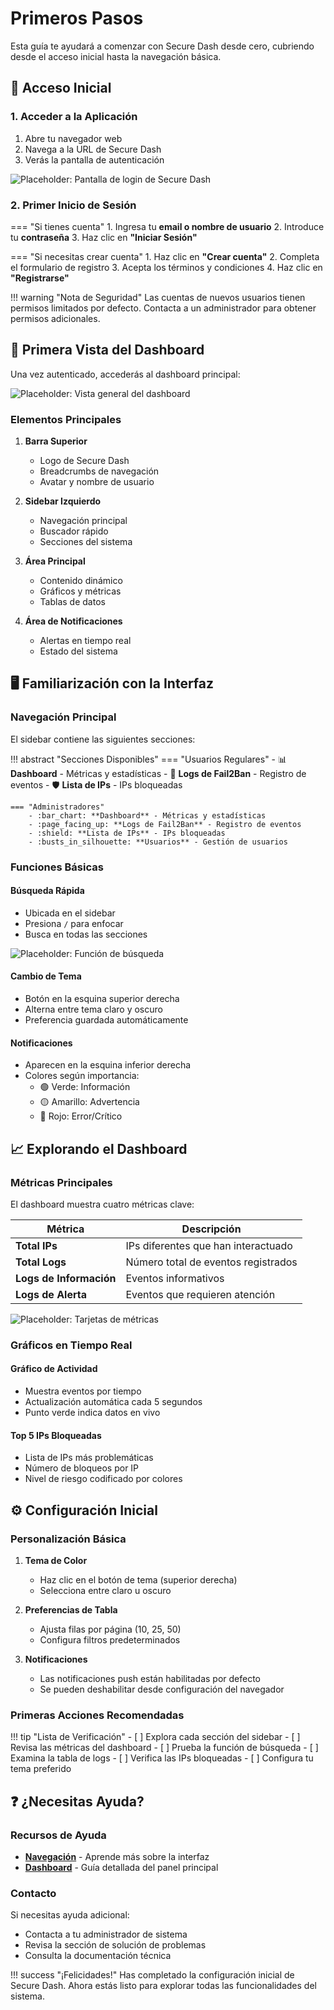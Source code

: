 # Primeros Pasos

Esta guía te ayudará a comenzar con Secure Dash desde cero, cubriendo desde el acceso inicial hasta la navegación básica.

## :key: Acceso Inicial

### 1. Acceder a la Aplicación

1. Abre tu navegador web
2. Navega a la URL de Secure Dash
3. Verás la pantalla de autenticación

![Placeholder: Pantalla de login de Secure Dash](../assets/auth-full-screen.png)

### 2. Primer Inicio de Sesión

=== "Si tienes cuenta"
    1. Ingresa tu **email o nombre de usuario**
    2. Introduce tu **contraseña**
    3. Haz clic en **"Iniciar Sesión"**

=== "Si necesitas crear cuenta"
    1. Haz clic en **"Crear cuenta"**
    2. Completa el formulario de registro
    3. Acepta los términos y condiciones
    4. Haz clic en **"Registrarse"**

!!! warning "Nota de Seguridad"
    Las cuentas de nuevos usuarios tienen permisos limitados por defecto. Contacta a un administrador para obtener permisos adicionales.

## :eyes: Primera Vista del Dashboard

Una vez autenticado, accederás al dashboard principal:

![Placeholder: Vista general del dashboard](../assets/user-menu.png)

### Elementos Principales

1. **Barra Superior**
   - Logo de Secure Dash
   - Breadcrumbs de navegación
   - Avatar y nombre de usuario

2. **Sidebar Izquierdo**
   - Navegación principal
   - Buscador rápido
   - Secciones del sistema

3. **Área Principal**
   - Contenido dinámico
   - Gráficos y métricas
   - Tablas de datos

4. **Área de Notificaciones**
   - Alertas en tiempo real
   - Estado del sistema

## :desktop_computer: Familiarización con la Interfaz

### Navegación Principal

El sidebar contiene las siguientes secciones:

!!! abstract "Secciones Disponibles"
    === "Usuarios Regulares"
        - :bar_chart: **Dashboard** - Métricas y estadísticas
        - :page_facing_up: **Logs de Fail2Ban** - Registro de eventos
        - :shield: **Lista de IPs** - IPs bloqueadas

    === "Administradores"
        - :bar_chart: **Dashboard** - Métricas y estadísticas
        - :page_facing_up: **Logs de Fail2Ban** - Registro de eventos
        - :shield: **Lista de IPs** - IPs bloqueadas
        - :busts_in_silhouette: **Usuarios** - Gestión de usuarios

### Funciones Básicas

#### Búsqueda Rápida
- Ubicada en el sidebar
- Presiona `/` para enfocar
- Busca en todas las secciones

![Placeholder: Función de búsqueda](../assets/search-function.png)

#### Cambio de Tema
- Botón en la esquina superior derecha
- Alterna entre tema claro y oscuro
- Preferencia guardada automáticamente

#### Notificaciones
- Aparecen en la esquina inferior derecha
- Colores según importancia:
  - :green_circle: Verde: Información
  - :yellow_circle: Amarillo: Advertencia
  - :red_circle: Rojo: Error/Crítico

## :chart_with_upwards_trend: Explorando el Dashboard

### Métricas Principales

El dashboard muestra cuatro métricas clave:

| Métrica | Descripción |
|---------|-------------|
| **Total IPs** | IPs diferentes que han interactuado |
| **Total Logs** | Número total de eventos registrados |
| **Logs de Información** | Eventos informativos |
| **Logs de Alerta** | Eventos que requieren atención |

![Placeholder: Tarjetas de métricas](../assets/metrics-cards.png)

### Gráficos en Tiempo Real

#### Gráfico de Actividad
- Muestra eventos por tiempo
- Actualización automática cada 5 segundos
- Punto verde indica datos en vivo

#### Top 5 IPs Bloqueadas
- Lista de IPs más problemáticas
- Número de bloqueos por IP
- Nivel de riesgo codificado por colores


## :gear: Configuración Inicial

### Personalización Básica

1. **Tema de Color**
   - Haz clic en el botón de tema (superior derecha)
   - Selecciona entre claro u oscuro

2. **Preferencias de Tabla**
   - Ajusta filas por página (10, 25, 50)
   - Configura filtros predeterminados

3. **Notificaciones**
   - Las notificaciones push están habilitadas por defecto
   - Se pueden deshabilitar desde configuración del navegador

### Primeras Acciones Recomendadas

!!! tip "Lista de Verificación"
    - [ ] Explora cada sección del sidebar
    - [ ] Revisa las métricas del dashboard
    - [ ] Prueba la función de búsqueda
    - [ ] Examina la tabla de logs
    - [ ] Verifica las IPs bloqueadas
    - [ ] Configura tu tema preferido

## :question: ¿Necesitas Ayuda?

### Recursos de Ayuda

- **[Navegación](navigation.md)** - Aprende más sobre la interfaz
- **[Dashboard](dashboard.md)** - Guía detallada del panel principal

### Contacto

Si necesitas ayuda adicional:
- Contacta a tu administrador de sistema
- Revisa la sección de solución de problemas
- Consulta la documentación técnica

!!! success "¡Felicidades!"
    Has completado la configuración inicial de Secure Dash. Ahora estás listo para explorar todas las funcionalidades del sistema.